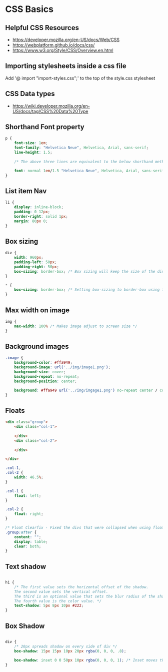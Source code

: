 # CSS Basics

## Helpful CSS Resources

- https://developer.mozilla.org/en-US/docs/Web/CSS
- https://webplatform.github.io/docs/css/
- https://www.w3.org/Style/CSS/Overview.en.html

## Importing stylesheets inside a css file

Add '@ import "import-styles.css";' to the top of the style.css stylesheet 

## CSS Data types

- https://wiki.developer.mozilla.org/en-US/docs/tag/CSS%20Data%20Type

## Shorthand Font property

```css
p {
    font-size: 1em;
    font-family: "Helvetica Neue", Helvetica, Arial, sans-serif;
    line-height: 1.5;
    
    /* The above three lines are equivalent to the below shorthand method */

    font: normal 1em/1.5 "Helvetica Neue", Helvetica, Arial, sans-serif;
}


```

## List item Nav

```css 
li {
    display: inline-block;
    padding: 0 12px;
    border-right: solid 1px;
    margin: 80px 0;
}

```

## Box sizing

```css 
div {
    width: 960px;
    padding-left: 50px;
    padding-right: 50px;
    box-sizing: border-box; /* Box sizing will keep the size of the div at 960px and will not add 100px to that value from the padding */
}

* {
    box-sizing: border-box; /* Setting box-sizing to border-box using the universal selector will save us from writing it multiple times on multiple elements */
}

```

## Max width on image

```css 
img {
    max-width: 100% /* Makes image adjust to screen size */
}
```

## Background images

```css 
.image {
    background-color: #ffa949;
    background-image: url('../img/image1.png');
    background-size: cover;
    background-repeat: no-repeat;
    background-position: center;

    background: #ffa949 url('../img/imgage1.png') no-repeat center / cover; /* Shorthand background property */
}
```

## Floats

```html
<div class="group">
    <div class="col-1">
    
    </div>
    <div class="col-2">
    
    </div>

</div>

```

```css 
.col-1,
.col-2 {
    width: 46.5%;
}

.col-1 {
    float: left;
}

.col-2 {
    float: right;
}

/* Float Clearfix - Fixed the divs that were collapsed when using float ---------- */
.group:after {
    content: "";
    display: table;
    clear: both;
}

```

## Text shadow

```css 

h1 {
    /* The first value sets the horizontal offset of the shadow. 
    The second value sets the vertical offset. 
    The third is an optional value that sets the blur radius of the shadow. 
    The fourth value is the color value. */
    text-shadow: 5px 8px 10px #222;
}

```

## Box Shadow

```css 

div {
    /* 20px spreads shadow on every side of div */
    box-shadow: 15px 15px 10px 20px rgba(0, 0, 0, .8);

    box-shadow: inset 0 0 50px 10px rgba(0, 0, 0, 1); /* Inset moves the shadow to the inside of the div */
}

```

